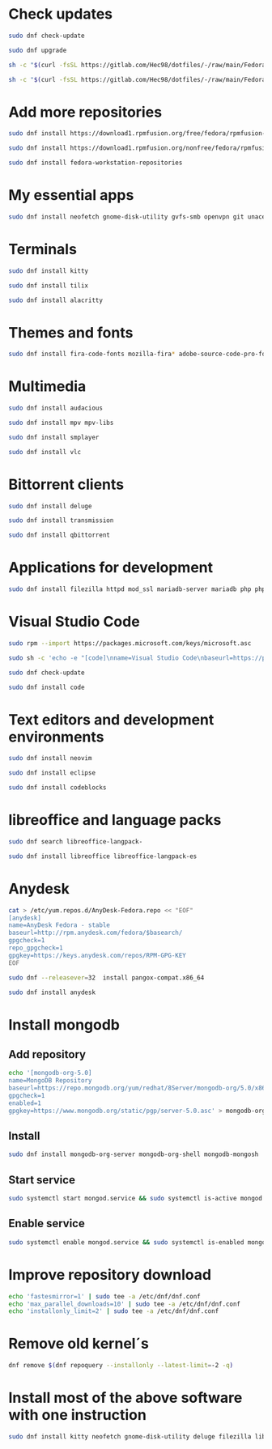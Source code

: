 # Check updates
```sh
sudo dnf check-update
```
```sh
sudo dnf upgrade
```
```sh
sh -c "$(curl -fsSL https://gitlab.com/Hec98/dotfiles/-/raw/main/Fedora/update.sh)"
```
```sh
sh -c "$(curl -fsSL https://gitlab.com/Hec98/dotfiles/-/raw/main/Fedora/fedora.sh)"
```
# Add more repositories
```sh
sudo dnf install https://download1.rpmfusion.org/free/fedora/rpmfusion-free-release-$(rpm -E %fedora).noarch.rpm
```
```sh
sudo dnf install https://download1.rpmfusion.org/nonfree/fedora/rpmfusion-nonfree-release-$(rpm -E %fedora).noarch.rpm
```
```sh
sudo dnf install fedora-workstation-repositories
```
# My essential apps
```sh
sudo dnf install neofetch gnome-disk-utility gvfs-smb openvpn git unace p7zip unrar lzip arj sharutils lzop cabextract glances unrar discord 
```
# Terminals
```sh
sudo dnf install kitty
```
```sh
sudo dnf install tilix
```
```sh
sudo dnf install alacritty
```
# Themes and fonts
```sh
sudo dnf install fira-code-fonts mozilla-fira* adobe-source-code-pro-fonts cascadia-code-fonts numix*
```
# Multimedia
```sh
sudo dnf install audacious
```
```sh
sudo dnf install mpv mpv-libs
```
```sh
sudo dnf install smplayer
```
```sh
sudo dnf install vlc
```
# Bittorrent clients
```sh
sudo dnf install deluge
```
```sh
sudo dnf install transmission
```
```sh
sudo dnf install qbittorrent
```
# Applications for development
```sh
sudo dnf install filezilla httpd mod_ssl mariadb-server mariadb php php-common php-mysqlnd php-xml php-json php-gd php-mbstring phpmyadmin java-11-openjdk java-11-openjdk-devel python3 git clang-devel
```
# Visual Studio Code
```sh
sudo rpm --import https://packages.microsoft.com/keys/microsoft.asc
```
```sh
sudo sh -c 'echo -e "[code]\nname=Visual Studio Code\nbaseurl=https://packages.microsoft.com/yumrepos/vscode\nenabled=1\ngpgcheck=1\ngpgkey=https://packages.microsoft.com/keys/microsoft.asc" > /etc/yum.repos.d/vscode.repo'
```
```sh
sudo dnf check-update
```
```sh
sudo dnf install code
```
# Text editors and development environments
```sh
sudo dnf install neovim 
```
```sh
sudo dnf install eclipse 
```
```sh
sudo dnf install codeblocks
```
# libreoffice and language packs
```sh
sudo dnf search libreoffice-langpack-
```
```sh
sudo dnf install libreoffice libreoffice-langpack-es
```
# Anydesk
```sh
cat > /etc/yum.repos.d/AnyDesk-Fedora.repo << "EOF" 
[anydesk]
name=AnyDesk Fedora - stable
baseurl=http://rpm.anydesk.com/fedora/$basearch/
gpgcheck=1
repo_gpgcheck=1
gpgkey=https://keys.anydesk.com/repos/RPM-GPG-KEY
EOF
```
```sh
sudo dnf --releasever=32  install pangox-compat.x86_64
```
```sh
sudo dnf install anydesk
```
# Install mongodb
## Add repository
```sh
echo '[mongodb-org-5.0]
name=MongoDB Repository
baseurl=https://repo.mongodb.org/yum/redhat/8Server/mongodb-org/5.0/x86_64/
gpgcheck=1
enabled=1
gpgkey=https://www.mongodb.org/static/pgp/server-5.0.asc' > mongodb-org-5.0.repo && sudo mv -vf mongodb-org-5.0.repo /etc/yum.repos.d/
```
## Install
```sh
sudo dnf install mongodb-org-server mongodb-org-shell mongodb-mongosh
```
## Start service
```sh
sudo systemctl start mongod.service && sudo systemctl is-active mongod.service
```
## Enable service
```sh
sudo systemctl enable mongod.service && sudo systemctl is-enabled mongod.service
```
# Improve repository download
```sh
echo 'fastesmirror=1' | sudo tee -a /etc/dnf/dnf.conf
echo 'max_parallel_downloads=10' | sudo tee -a /etc/dnf/dnf.conf
echo 'installonly_limit=2' | sudo tee -a /etc/dnf/dnf.conf
```
# Remove old kernel´s
```sh
dnf remove $(dnf repoquery --installonly --latest-limit=-2 -q)
```
# Install most of the above software with one instruction
```sh
sudo dnf install kitty neofetch gnome-disk-utility deluge filezilla libreoffice libreoffice-langpack-es gvfs-smb audacious openvpn python3 git unace p7zip unrar lzip arj sharutils lzop cabextract httpd mod_ssl mariadb-server mariadb php php-common php-mysqlnd php-xml php-json php-gd php-mbstring phpmyadmin neovim glances unrar java-11-openjdk java-11-openjdk-devel clang-devel mpv mpv-libs discord eclipse fira-code-fonts mozilla-fira* adobe-source-code-pro-fonts cascadia-code-fonts numix* 
```
